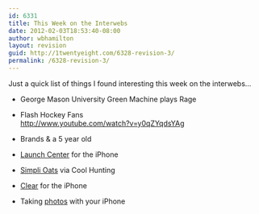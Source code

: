 ```yaml
---
id: 6331
title: This Week on the Interwebs
date: 2012-02-03T18:53:40-08:00
author: wbhamilton
layout: revision
guid: http://1twentyeight.com/6328-revision-3/
permalink: /6328-revision-3/
---
```

Just a quick list of things I found interesting this week on the interwebs&#8230;

  * George Mason University Green Machine plays Rage  
    
  * Flash Hockey Fans  
    <http://www.youtube.com/watch?v=y0qZYqdsYAg>
  * Brands & a 5 year old  
    
  * [Launch Center](http://appcubby.com/launch-center/) for the iPhone
  * [Simpli Oats](http://www.coolhunting.com/food-drink/simpli-oats.php) via Cool Hunting
  * [Clear](http://www.realmacsoftware.com/clear/) for the iPhone
  * Taking [photos](http://www.macgasm.net/2012/02/01/iphoneography-101-great-photos-great-control-ios/) with your iPhone